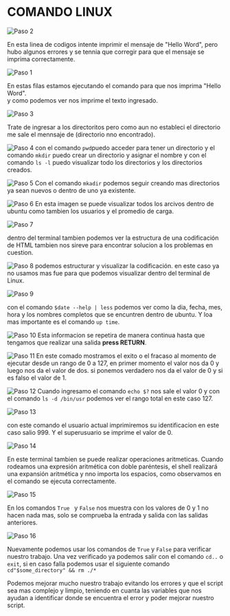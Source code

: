 # COMANDO LINUX

![Paso 2](https://github.com/Michael-Gavino/Datos_y_Redes/blob/main/main/FOTOS/Imagen%202.jpg?raw=true)

En esta linea de codigos intente imprimir el mensaje de "Hello Word", pero hubo algunos errores y se tennia que corregir para que el mensaje se imprima correctamente.

![Paso 1](https://github.com/Michael-Gavino/Datos_y_Redes/blob/main/main/FOTOS/Imagen%201.jpg?raw=true)

En estas filas estamos ejecutando el comando para que nos imprima "Hello Word".      
y como podemos ver nos imprime el texto ingresado.

![Paso 3](https://github.com/Michael-Gavino/Datos_y_Redes/blob/main/main/FOTOS/Imagen%203.jpg?raw=true)

Trate de ingresar a los directoritos pero como aun no estableci el directorio me sale el mennsaje de (directorio nno encontrado).

![Paso 4](https://github.com/Michael-Gavino/Datos_y_Redes/blob/main/main/FOTOS/Imagen%204.jpg?raw=true)
con el comando `pwd`puedo acceder para tener un directorio y el comando `mkdir` puedo crear un directorio y asignar el nombre y con el comando `ls -l` puedo visualizar todo los directorios y los directorios creados.

![Paso 5](https://github.com/Michael-Gavino/Datos_y_Redes/blob/main/main/FOTOS/Imagen%205.jpg?raw=true)
Con el comando `mkadir` podemos seguir creando mas directorios ya sean nuevos o dentro de uno ya existente.

![Paso 6](https://github.com/Michael-Gavino/Datos_y_Redes/blob/main/main/FOTOS/Imagen%206.jpg?raw=true)
En esta imagen se puede visualizar todos los arcivos dentro de ubuntu como tambien los usuarios y el promedio de carga.

![Paso 7](https://github.com/Michael-Gavino/Datos_y_Redes/blob/main/main/FOTOS/Imagen%207.jpg?raw=true)

dentro del terminal tambien podemos ver la estructura de una codificación de HTML tambien nos sireve para encontrar solucion a los problemas en cuestion.

![Paso 8](https://github.com/Michael-Gavino/Datos_y_Redes/blob/main/main/FOTOS/Imagen%208.jpg?raw=true)
podemos estructurar y visualizar la codificación. en este caso ya no usamos mas fue para que podemos visualizar dentro del terminal de Linux.

![Paso 9](https://github.com/Michael-Gavino/Datos_y_Redes/blob/main/main/FOTOS/Imagen%209.jpg?raw=true)

con el comando `$date --help | less`  podemos ver  como la dia, fecha, mes, hora y los nombres completos que se encuntren dentro de ubuntu. Y loa mas importante es el comando `up time`.

![Paso 10](https://github.com/Michael-Gavino/Datos_y_Redes/blob/main/main/FOTOS/Imagen%2010.jpg?raw=true)
Esta informacion se repetira de manera continua hasta que tengamos que realizar una salida  **press RETURN**. 

![Paso 11](https://github.com/Michael-Gavino/Datos_y_Redes/blob/main/main/FOTOS/Imagen%2011.jpg?raw=true)
En este comado mostramos el exito o el fracaso al momento de ejecutar desde un rango de 0 a 127,
en primer momento el valor nos da 0 y luego nos da el valor de dos. si ponemos verdadero nos da el valor de 0 y si es falso el valor de 1.

![Paso 12](https://github.com/Michael-Gavino/Datos_y_Redes/blob/main/main/FOTOS/Imagen%2012.jpg?raw=true)
Cuando ingresamo el comando `echo $?` nos sale el valor 0 y con el comando `ls -d /bin/usr` podemos ver el rango total en este caso 127.

![Paso 13](https://github.com/Michael-Gavino/Datos_y_Redes/blob/main/main/FOTOS/Imagen%2013.jpg?raw=true)

con este comando el usuario actual imprimiremos su identificacion en este caso salio 999. Y el superusuario se imprime el valor de 0.

![Paso 14](https://github.com/Michael-Gavino/Datos_y_Redes/blob/main/main/FOTOS/Imagen%2014.jpg?raw=true)

En este terminal tambien se puede realizar operaciones aritmeticas. Cuando rodeamos una expresión aritmética con doble paréntesis, el shell realizará una expansión aritmética y nno importa los espacios, como observamos en el comando se ejecuta correctamente.

![Paso 15](https://github.com/Michael-Gavino/Datos_y_Redes/blob/main/main/FOTOS/Imagen%2015.jpg?raw=true)

En los comandos `True ` y `False` nos muestra con los valores de 0 y 1 no hacen nada mas, solo se comprueba la entrada y salida con las salidas anteriores.

![Paso 16](https://github.com/Michael-Gavino/Datos_y_Redes/blob/main/main/FOTOS/Imagen%2016.jpg?raw=true)

Nuevamente podemos usar los comandos de `True` y `False` para verificar nuestro trabajo. Una vez verificado ya podemos salir con el comando `cd..` o `exit`, si en caso falla podemos usar el siguiente comando ` cd"$some_directory" && rm ./*`


Podemos mejorar mucho nuestro trabajo evitando los errores y que el script sea mas complejo y limpio, teniendo en cuanta las variables que nos ayudan a identificar donde se encuentra el error y poder mejorar nuestro script.


